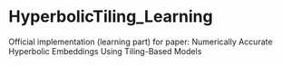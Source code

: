 # HyperbolicTiling_Learning
Official implementation (learning part) for paper: Numerically Accurate Hyperbolic Embeddings Using Tiling-Based Models
